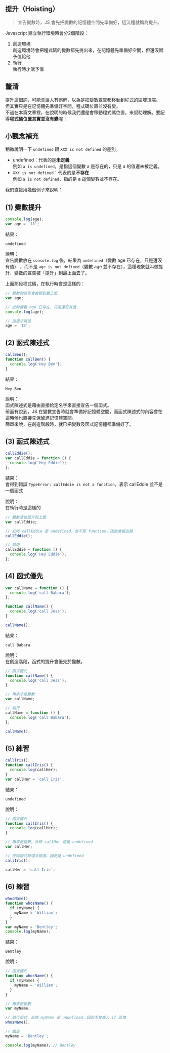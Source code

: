 ## 提升（Hoisting）

> 宣告變數時，JS 會先把變數的記憶體空間先準備好，這流程就稱為提升。

Javascript 建立執行環境時會分2個階段：

1. 創造環境\
   創造環境時會把程式碼的變數都先挑出來，在記憶體先準備好空間，但還沒賦予值給他
2. 執行\
   執行時才賦予值

## 釐清

提升這個詞，可能會讓人有誤解，以為是把變數宣告都移動到程式的區塊頂端。\
但其實只是在記憶體先準備好空間，程式碼位置並沒有變。\
不過在本篇文章裡，在說明的時候我們還是會移動程式碼位置，來幫助理解。要記得**程式碼位置其實並沒有變**喔！

## 小觀念補充

稍微說明一下 `undefined` 跟 `XXX is not defined` 的差別。

- undefined：代表的是**未定義**\
  例如 `a is undefined`，是指這個變數 a 是存在的，只是 a 的值還未被定義。
- `XXX is not defined`：代表的是**不存在**\
  例如 `a is not defined`，指的是 a 這個變數並不存在。

我們直接用幾個例子來說明：

## (1) 變數提升

```javascript
console.log(age);
var age = '18';
```

結果：

```
undefined
```

說明：\
宣告變數放在 `console.log` 後，結果為 `undefined`（變數 age 已存在，只是還沒有值） ，而不是 `age is not defined`（變數 age 並不存在），這種現象就叫做提升，變數的宣告被「提升」到最上面去了。

上面那段程式碼，在執行時會是這樣的：

```javascript
// 變數的宣告會被提到最上面
var age;

// 此時變數 age 已存在，只是還沒有值
console.log(age);

// 這邊才賦值
age = '18';
```

## (2) 函式陳述式

```javascript
callBen();
function callBen() {
  console.log('Hey Ben');
}
```

結果：

```
Hey Ben
```

說明：\
函式陳述式是藉由直接給定名字來直接宣告一個函式。\
前面有說到，JS 在變數宣告時就會準備好記憶體空間，而函式陳述式的內容會在這時候也直接先保留進記憶體空間。\
簡單來說，在創造階段時，就已把變數及函式記憶體都準備好了。

## (3) 函式陳述式

```javascript
callEddie();
var callEddie = function () {
  console.log('Hey Eddie');
};
```

結果：\
會得到錯誤 `TypeError: callEddie is not a function`，表示 callEddie 並不是一個函式

說明：\
在執行時是這樣的

```javascript
// 變數宣告提升到上面
var callEddie;

// 此時 callEddie 是 undefined，並不是 function，因此會報出錯
callEddie();

// 賦值
callEddie = function () {
  console.log('Hey Eddie');
};
```

## (4) 函式優先

```javascript
var callName = function () {
  console.log('call Babara');
};

function callName() {
  console.log('call Jess');
}

callName();
```

結果：

```
call Babara
```

說明：\
在創造階段，函式的提升會優先於變數。

```javascript
// 函式優先
function callName() {
  console.log('call Jess');
}

// 再來才是變數
var callName;

// 執行
callName = function () {
  console.log('call Babara');
};

callName();
```

## (5) 練習

```javascript
callIris();
function callIris() {
  console.log(callHer);
}
var callHer = 'call Iris';
```

結果：

```
undefined
```

說明：

```javascript
// 函式優先
function callIris() {
  console.log(callHer);
}

// 再來是變數，此時 callHer 還是 undefined
var callHer;

// 呼叫函式時還未賦值，因此是 undefined
callIris();

callHer = 'call Iris';
```

## (6) 練習

```javascript
whosName();
function whosName() {
  if (myName) {
    myName = 'William';
  }
}
var myName = 'Bentley';
console.log(myName);
```

結果：

```
Bentley
```

說明：

```javascript
// 函式優先
function whosName() {
  if (myName) {
    myName = 'William';
  }
}

// 再來是變數
var myName;

// 執行函式，此時 myName 是 undefined，因此不會進入 if 區塊
whosName();

// 賦值
myName = 'Bentley';

console.log(myName); // Bentley
```
